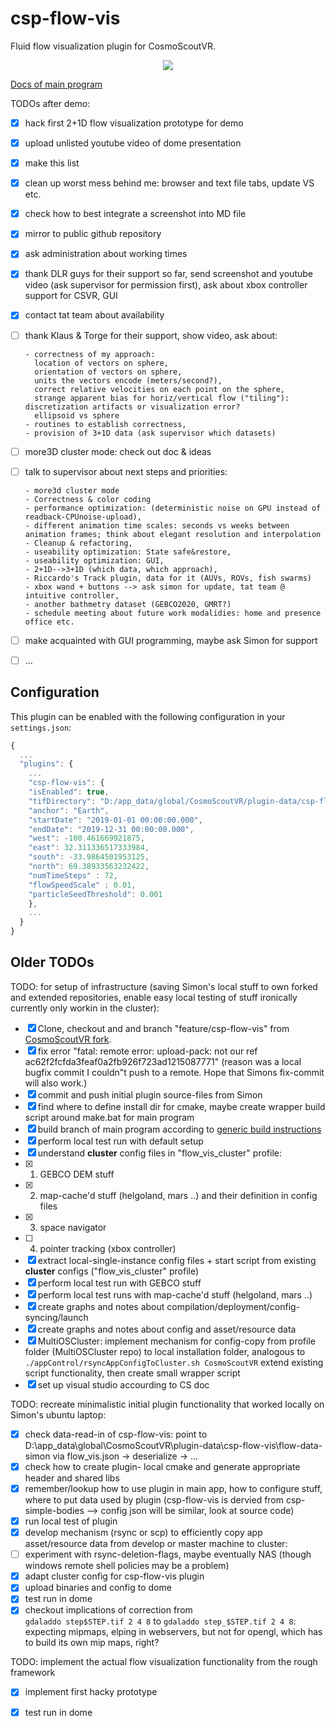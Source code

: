 # csp-flow-vis

Fluid flow visualization plugin for CosmoScoutVR.

<p align="center"> 
  <img src ="resources/screenshots/csp-flow-vis_prototype1_shot2.png" />
</p>



[Docs of main program](https://github.com/cosmoscout/cosmoscout-vr/tree/develop/docs)


TODOs after demo:

- [x] hack first 2+1D flow visualization prototype for demo
- [x] upload unlisted youtube video of dome presentation
- [x] make this list
- [x] clean up worst mess behind me: browser and text file tabs, update VS etc.
- [x] check how to best integrate a screenshot into MD file
- [x] mirror to public github repository

- [x] ask administration about working times
- [x] thank DLR guys for their support so far, send screenshot and youtube video (ask supervisor for permission first), 
      ask about xbox controller support for CSVR, GUI
- [x] contact tat team about availability
- [ ] thank Klaus & Torge for their support, show video, ask about:

      - correctness of my approach: 
        location of vectors on sphere, 
        orientation of vectors on sphere, 
        units the vectors encode (meters/second?), 
        correct relative velocities on each point on the sphere, 
        strange apparent bias for horiz/vertical flow ("tiling"): discretization artifacts or visualization error?
        ellipsoid vs sphere
      - routines to establish correctness,
      - provision of 3+1D data (ask supervisor which datasets)

- [ ] more3D cluster mode: check out  doc & ideas

- [ ] talk to supervisor about next steps and priorities: 

      - more3d cluster mode
      - Correctness & color coding
      - performance optimization: (deterministic noise on GPU instead of readback-CPUnoise-upload), 
      - different animation time scales: seconds vs weeks between animation frames; think about elegant resolution and interpolation
      - Cleanup & refactoring, 
      - useability optimization: State safe&restore,
      - useability optimization: GUI, 
      - 2+1D-->3+1D (which data, which approach), 
      - Riccardo's Track plugin, data for it (AUVs, ROVs, fish swarms)
      - xbox wand + buttons --> ask simon for update, tat team @ intuitive controller,
      - another bathmetry dataset (GEBCO2020, GMRT?)
      - schedule meeting about future work modalidies: home and presence office etc.

- [ ] make acquainted with GUI programming, maybe ask Simon for support
- [ ] ...









## Configuration

This plugin can be enabled with the following configuration in your `settings.json`:

```javascript
{
  ...
  "plugins": {
    ...
    "csp-flow-vis": {
	"isEnabled": true,
	"tifDirectory": "D:/app_data/global/CosmoScoutVR/plugin-data/csp-flow-vis/flow-data-simon",
	"anchor": "Earth",
	"startDate": "2019-01-01 00:00:00.000",
	"endDate": "2019-12-31 00:00:00.000",		
	"west": -100.461669921875, 
	"east": 32.311336517333984, 
	"south": -33.9864501953125, 
	"north": 69.38933563232422,
	"numTimeSteps" : 72,
	"flowSpeedScale" : 0.01,
	"particleSeedThreshold": 0.001
    },
    ...
  }
}
```

## Older TODOs

TODO: for setup of infrastructure (saving Simon's local stuff to own forked and extended repositories, enable easy local testing of stuff ironically currently only workin in the cluster):
- [x] Clone, checkout and and branch "feature/csp-flow-vis" from [CosmoScoutVR fork](https://git.geomar.de/arena/cosmoscout-vr.git).
- [x] fix error "fatal: remote error: upload-pack: not our ref ac62f2fcfda3feaf0a2fb926f723ad1215087771"
      (reason was a local bugfix commit I couldn"t push to a remote. Hope that Simons fix-commit will also work.)
- [x] commit and push initial plugin source-files from Simon
- [x] find where to define install dir for cmake, maybe create wrapper build script around make.bat for main program
- [x] build branch of main program according to [generic build instructions](https://github.com/cosmoscout/cosmoscout-vr/blob/develop/docs/install.md) 
- [x] perform local test run with default setup
- [x] understand **cluster** config files in "flow_vis_cluster" profile:
- [x] 1. GEBCO DEM stuff
- [x] 2. map-cache'd stuff (helgoland, mars ..) and their definition in config files
- [x] 3. space navigator
- [ ] 4. pointer tracking (xbox  controller)
- [x] extract local-single-instance config files + start script 
      from existing  **cluster** configs ("flow_vis_cluster" profile)
- [x] perform local test run with GEBCO stuff
- [x] perform local test runs with map-cache'd stuff (helgoland, mars ..)
- [x] create graphs and notes about compilation/deployment/config-syncing/launch
- [x] create graphs and notes about config and asset/resource data
- [x] MultiOSCluster: implement mechanism for config-copy from profile folder (MultiOSCluster repo) 
      to local installation folder, analogous to 
      `./appControl/rsyncAppConfigToCluster.sh CosmoScoutVR`
      extend existing script functionality, then create small wrapper script
- [x] set up visual studio  accourding to CS doc

TODO: recreate minimalistic initial plugin functionality that worked locally on Simon's ubuntu laptop:
- [x] check data-read-in of csp-flow-vis: point to D:\app_data\global\CosmoScoutVR\plugin-data\csp-flow-vis\flow-data-simon
      via flow_vis.json -> deserialize -> ...
- [x] check how to create plugin- local cmake and generate appropriate header and shared libs
- [x] remember/lookup how to use plugin in main app, how to configure stuff, where to put data used by plugin
      (csp-flow-vis is dervied from csp-simple-bodies --> config json will be similar, look at source code)
- [x] run local test of plugin
- [x] develop mechanism (rsync or scp) to efficiently copy app asset/resource data from develop or master machine to cluster:
- [ ] experiment with rsync-deletion-flags, maybe eventually NAS (though windows remote shell policies may be a problem) 
- [x] adapt cluster config for csp-flow-vis plugin
- [x] upload binaries and config to dome
- [x] test run in dome
- [x] checkout implications of correction from  
      `gdaladdo step$STEP.tif 2 4 8` to 
      `gdaladdo step_$STEP.tif 2 4 8`: expecting mipmaps, elping in webservers, but not for opengl,
      which has to build its own mip maps, right?

TODO: implement the actual flow visualization functionality from the rough framework
- [x] implement first hacky prototype 
- [x] test run in dome





